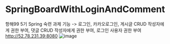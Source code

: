 # SpringBoardWithLoginAndComment
항해99 5기 Spring 숙련 과제
기능 -> 로그인, 카카오로그인, 게시글 CRUD 작성자에게 권한 부여, 댓글 CRUD 작성자에게 권한 부여, 로그인 사용자 권한 부여
http://52.78.231.39:8080
![image](https://user-images.githubusercontent.com/79639282/152543390-0a8e43a0-4b41-4b89-9ee6-5df2396513bd.png)
